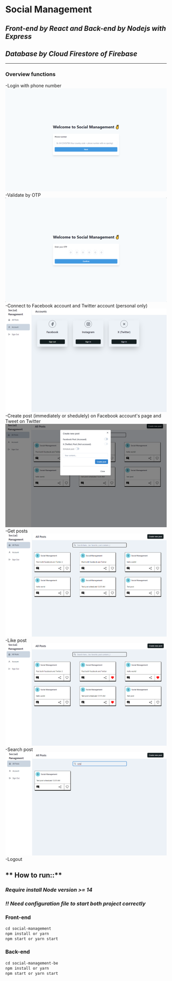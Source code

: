 # Social Management
## _Front-end by React and  Back-end by Nodejs with Express_
## _Database by Cloud Firestore of Firebase_
------
### **Overview functions**
-Login with phone number
![Login.](/screenshots/login.png)
-Validate by OTP
![Otp.](/screenshots/otp.png)
-Connect to Facebook account and Twitter account (personal only)
![Accounts.](/screenshots/accounts.png)
-Create post (immediately or shedulely) on Facebook account's page and Tweet on Twitter
![Create](/screenshots/create.png)
-Get posts
![Posts.](/screenshots/posts.png)
-Like post
![Liked posts.](/screenshots/liked.png)
-Search post
![Search posts.](/screenshots/search.png)
-Logout

## ** How to run::**
### _Require install Node version >= 14_
### _!! Need configuration file to start both project correctly_
### Front-end
```
cd social-management
npm install or yarn
npm start or yarn start
```

### Back-end
```
cd social-management-be
npm install or yarn
npm start or yarn start
```

